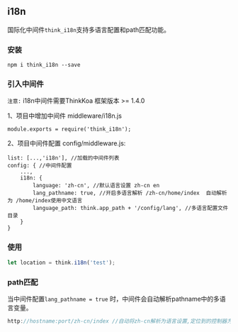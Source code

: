 ## i18n

国际化中间件`think_i18n`支持多语言配置和path匹配功能。


### 安装

```
npm i think_i18n --save
```

### 引入中间件

`注意:` i18n中间件需要ThinkKoa 框架版本 >= 1.4.0

1、项目中增加中间件 middleware/i18n.js

```
module.exports = require('think_i18n');
```

2、项目中间件配置 config/middleware.js:

```
list: [...,'i18n'], //加载的中间件列表
config: { //中间件配置
    ...,
    i18n: {
        language: 'zh-cn', //默认语言设置 zh-cn en
        lang_pathname: true, //开启多语言解析 /zh-cn/home/index  自动解析为 /home/index使用中文语言
        language_path: think.app_path + '/config/lang', //多语言配置文件目录
    }
}
```

### 使用

```js
let location = think.i18n('test');
```

### path匹配

当中间件配置`lang_pathname = true` 时，中间件会自动解析pathname中的多语言变量。

```js
http://hostname:port/zh-cn/index //自动将zh-cn解析为语言设置,定位到的控制器为index(单模块模式)
```